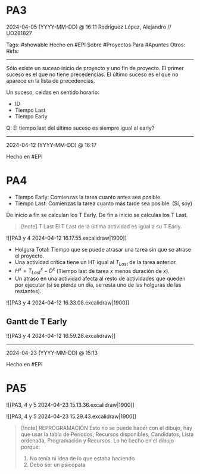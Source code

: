 # PA3
2024-04-05 (YYYY-MM-DD) @ 16:11
Rodríguez López, Alejandro // UO281827

Tags:
	#showable
	Hecho en #EPI
	Sobre #Proyectos 
	Para #Apuntes
	Otros:
	Refs:
 
<hr>

Sólo existe un suceso inicio de proyecto y uno fin de proyecto.
El primer suceso es el que no tiene precedencias.
El último suceso es el que no aparece en la lista de precedencias.

Un suceso, celdas en sentido horario:
- ID
- Tiempo Last
- Tiempo Early

Q: El tiempo last del último suceso es siempre igual al early?

<hr>

2024-04-12 (YYYY-MM-DD) @ 16:17

Hecho en #EPI

# PA4

- Tiempo Early: Comienzas la tarea cuanto antes sea posible.
- Tiempo Last: Comienzas la tarea cuanto más tarde sea posible. (Sí, soy)

De inicio a fin se calculan los T Early.
De fin a inicio se calculas los T Last.

> [!note] T Last
> El T Last de la última actividad es igual a su T Early.

![[PA3 y 4 2024-04-12 16.17.55.excalidraw|1900]]

- Holgura Total: Tiempo que se puede atrasar una tarea sin que se atrase el proyecto.
- Una actividad crítica tiene un HT igual al $T_{Last}$ de la tarea anterior.
- $H^x = T^x_{Last} - D^x$ (Tiempo last de tarea $x$ menos duración de $x$).
- Un atraso en una actividad afecta al resto de actividades que queden por ejecutar (si se pierde un día, se resta uno de las holguras de las restantes).

![[PA3 y 4 2024-04-12 16.33.08.excalidraw|1900]]

## Gantt de T Early

![[PA3 y 4 2024-04-12 16.59.28.excalidraw]]

<hr>

2024-04-23 (YYYY-MM-DD) @ 15:13

Hecho en #EPI

# PA5

![[PA3, 4 y 5 2024-04-23 15.13.36.excalidraw|1900]]

![[PA3, 4 y 5 2024-04-23 15.29.43.excalidraw|1900]]

> [!note] REPROGRAMACIÓN
> Esto no se puede hacer con el dibujo, hay que usar la tabla de Períodos, Recursos disponibles, Candidatos, Lista ordenada, Programación y Recursos.
> Lo he hecho en el dibujo porque:
> 1. No tenía ni idea de lo que estaba haciendo
> 2. Debo ser un psicópata
